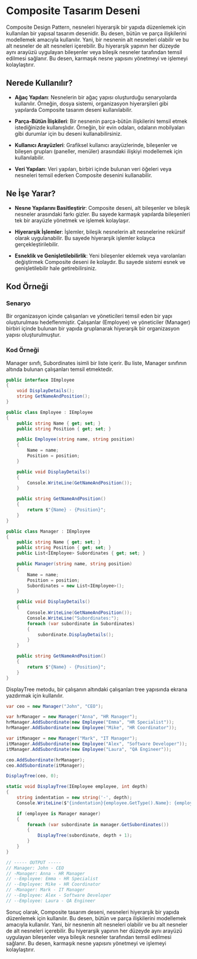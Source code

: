 ﻿# Composite Tasarım Deseni
Composite Design Pattern, nesneleri hiyerarşik bir yapıda düzenlemek için kullanılan bir yapısal tasarım desenidir. Bu desen, bütün ve parça ilişkilerini modellemek amacıyla kullanılır. Yani, bir nesnenin alt nesneleri olabilir ve bu alt nesneler de alt nesneleri içerebilir. Bu hiyerarşik yapının her düzeyde aynı arayüzü uygulayan bileşenler veya bileşik nesneler tarafından temsil edilmesi sağlanır. Bu desen, karmaşık nesne yapısını yönetmeyi ve işlemeyi kolaylaştırır.

## Nerede Kullanılır?
- **Ağaç Yapıları**: Nesnelerin bir ağaç yapısı oluşturduğu senaryolarda kullanılır. Örneğin, dosya sistemi, organizasyon hiyerarşileri gibi yapılarda Composite tasarım deseni kullanılabilir.


- **Parça-Bütün İlişkileri**: Bir nesnenin parça-bütün ilişkilerini temsil etmek istediğinizde kullanışlıdır. Örneğin, bir evin odaları, odaların mobilyaları gibi durumlar için bu deseni kullanabilirsiniz.


- **Kullanıcı Arayüzleri**: Grafiksel kullanıcı arayüzlerinde, bileşenler ve bileşen grupları (paneller, menüler) arasındaki ilişkiyi modellemek için kullanılabilir.


- **Veri Yapıları**: Veri yapıları, birbiri içinde bulunan veri öğeleri veya nesneleri temsil ederken Composite desenini kullanabilir.

## Ne İşe Yarar?
- **Nesne Yapılarını Basitleştirir**: Composite deseni, alt bileşenler ve bileşik nesneler arasındaki farkı gizler. Bu sayede karmaşık yapılarda bileşenleri tek bir arayüzle yönetmek ve işlemek kolaylaşır.


- **Hiyerarşik İşlemler**: İşlemler, bileşik nesnelerin alt nesnelerine rekürsif olarak uygulanabilir. Bu sayede hiyerarşik işlemler kolayca gerçekleştirilebilir.


- **Esneklik ve Genişletilebilirlik**: Yeni bileşenler eklemek veya varolanları değiştirmek Composite deseni ile kolaydır. Bu sayede sistemi esnek ve genişletilebilir hale getirebilirsiniz.

## Kod Örneği

### Senaryo

Bir organizasyon içinde çalışanları ve yöneticileri temsil eden bir yapı oluşturulması hedeflenmiştir. Çalışanlar (Employee) ve yöneticiler (Manager) birbiri içinde bulunan bir yapıda gruplanarak hiyerarşik bir organizasyon yapısı oluşturulmuştur.

### Kod Örneği

Manager sınıfı, Subordinates isimli bir liste içerir. Bu liste, Manager sınıfının altında bulunan çalışanları temsil etmektedir.
```C#
public interface IEmployee
{
    void DisplayDetails();
    string GetNameAndPosition();
}

public class Employee : IEmployee
{
    public string Name { get; set; }
    public string Position { get; set; }

    public Employee(string name, string position)
    {
        Name = name;
        Position = position;
    }

    public void DisplayDetails()
    {
        Console.WriteLine(GetNameAndPosition());
    }

    public string GetNameAndPosition()
    {
        return $"{Name} - {Position}";
    }
}

public class Manager : IEmployee
{
    public string Name { get; set; }
    public string Position { get; set; }
    public List<IEmployee> Subordinates { get; set; }

    public Manager(string name, string position)
    {
        Name = name;
        Position = position;
        Subordinates = new List<IEmployee>();
    }

    public void DisplayDetails()
    {
        Console.WriteLine(GetNameAndPosition());
        Console.WriteLine("Subordinates:");
        foreach (var subordinate in Subordinates)
        {
            subordinate.DisplayDetails();
        }
    }

    public string GetNameAndPosition()
    {
        return $"{Name} - {Position}";
    }
}
```

DisplayTree metodu, bir çalışanın altındaki çalışanları tree yapısında ekrana yazdırmak için kullanılır.

```C#
var ceo = new Manager("John", "CEO");

var hrManager = new Manager("Anna", "HR Manager");
hrManager.AddSubordinate(new Employee("Emma", "HR Specialist"));
hrManager.AddSubordinate(new Employee("Mike", "HR Coordinator"));

var itManager = new Manager("Mark", "IT Manager");
itManager.AddSubordinate(new Employee("Alex", "Software Developer"));
itManager.AddSubordinate(new Employee("Laura", "QA Engineer"));

ceo.AddSubordinate(hrManager);
ceo.AddSubordinate(itManager);

DisplayTree(ceo, 0);

static void DisplayTree(IEmployee employee, int depth)
{
    string indentation = new string('-', depth);
    Console.WriteLine($"{indentation}{employee.GetType().Name}: {employee.GetNameAndPosition()}");

    if (employee is Manager manager)
    {
        foreach (var subordinate in manager.GetSubordinates())
        {
            DisplayTree(subordinate, depth + 1);
        }
    }
}

// ----- OUTPUT -----
// Manager: John - CEO
// -Manager: Anna - HR Manager
// --Employee: Emma - HR Specialist
// --Employee: Mike - HR Coordinator
// -Manager: Mark - IT Manager
// --Employee: Alex - Software Developer
// --Employee: Laura - QA Engineer
```

Sonuç olarak, Composite tasarım deseni, nesneleri hiyerarşik bir yapıda düzenlemek için kullanılır. Bu desen, bütün ve parça ilişkilerini modellemek amacıyla kullanılır. Yani, bir nesnenin alt nesneleri olabilir ve bu alt nesneler de alt nesneleri içerebilir. Bu hiyerarşik yapının her düzeyde aynı arayüzü uygulayan bileşenler veya bileşik nesneler tarafından temsil edilmesi sağlanır. Bu desen, karmaşık nesne yapısını yönetmeyi ve işlemeyi kolaylaştırır.
